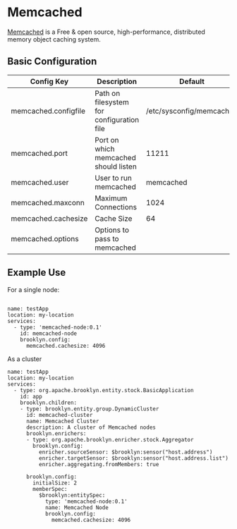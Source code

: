 # Memcached

[Memcached](http://memcached.org) is a Free & open source,
high-performance, distributed memory object caching system.

## Basic Configuration

| Config Key           | Description                               | Default                  |
|----------------------|-------------------------------------------|--------------------------|
| memcached.configfile | Path on filesystem for configuration file | /etc/sysconfig/memcached |
| memcached.port       | Port on which memcached should listen     | 11211                    |
| memcached.user       | User to run memcached                     | memcached                |
| memcached.maxconn    | Maximum Connections                       | 1024                     |
| memcached.cachesize  | Cache Size                                | 64                       |
| memcached.options    | Options to pass to memcached              |                          |



## Example Use

For a single node:

```

name: testApp
location: my-location
services:
  - type: 'memcached-node:0.1'
    id: memcached-node
    brooklyn.config:
      memcached.cachesize: 4096

```

As a cluster

```
name: testApp
location: my-location
services:
  - type: org.apache.brooklyn.entity.stock.BasicApplication
    id: app
    brooklyn.children:
    - type: brooklyn.entity.group.DynamicCluster
      id: memcached-cluster
      name: Memcached Cluster
      description: A cluster of Memcached nodes
      brooklyn.enrichers:
      - type: org.apache.brooklyn.enricher.stock.Aggregator
        brooklyn.config:
          enricher.sourceSensor: $brooklyn:sensor("host.address")
          enricher.targetSensor: $brooklyn:sensor("host.address.list")
          enricher.aggregating.fromMembers: true

      brooklyn.config:
        initialSize: 2
        memberSpec:
          $brooklyn:entitySpec:
            type: 'memcached-node:0.1'
            name: Memcached Node
            brooklyn.config:
              memcached.cachesize: 4096
```
